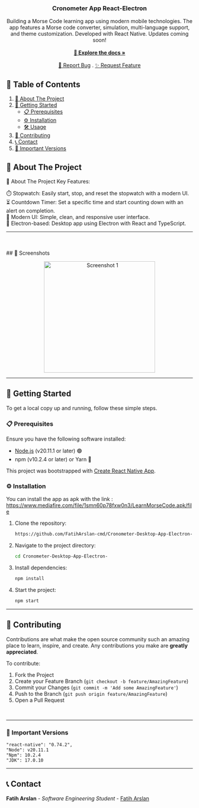 <p align="center">
  <h3 align="center">Cronometer App React-Electron</h3>
  <p align="center">
  Building a Morse Code learning app using modern mobile technologies. The app features a Morse code converter, simulation, multi-language support, and theme customization. Developed with React Native. Updates coming soon!    <br/><br/>
    <a href="https://github.com/FatihArslan-cmd/CashRegisterApp"><strong>🌟 Explore the docs »</strong></a>
    <br/><br/>
    <a href="https://github.com/FatihArslan-cmd/CashRegisterApp/issues">🐛 Report Bug</a>
    .
    <a href="https://github.com/FatihArslan-cmd/CashRegisterApp/issues">✨ Request Feature</a>
  </p>
</p>

## 📖 Table of Contents

1. [📘 About The Project](#about-the-project)
2. [🚀 Getting Started](#getting-started)
    - [📋 Prerequisites](#prerequisites)
    - [⚙️ Installation](#installation)
    - [🛠️ Usage](#usage)
3. [🤝 Contributing](#contributing)
4. [📞 Contact](#contact)
5. [📌 Important Versions](#important-versions)

## <a id="about-the-project"></a>📘 About The Project


<a id="about-the-project"></a>📘 About The Project
Key Features:<br/>

⏱️ Stopwatch: Easily start, stop, and reset the stopwatch with a modern UI.<br/>
⏳ Countdown Timer: Set a specific time and start counting down with an alert on completion.<br/>
🎨 Modern UI: Simple, clean, and responsive user interface.<br/>
🔄 Electron-based: Desktop app using Electron with React and TypeScript.<br/>
<hr>

<br/>
<br/>
## <a id="screenshots"></a>📸 Screenshots
<p align="center"> 
<img src="https://github.com/user-attachments/assets/cf46ad49-f301-478f-981c-f93f4f034f35" width="300" alt="Screenshot 1"/>
<hr>


## <a id="getting-started"></a>🚀 Getting Started

To get a local copy up and running, follow these simple steps.

### <a id="prerequisites"></a>📋 Prerequisites

Ensure you have the following software installed:
- [Node.js](https://nodejs.org/) (v20.11.1 or later) 🟢
- npm (v10.2.4 or later) or Yarn 🧶

This project was bootstrapped with [Create React Native App](https://github.com/expo/create-react-native-app?tab=readme-ov-file).

### <a id="installation"></a>⚙️ Installation

You can install the app as apk with the link : https://www.mediafire.com/file/1smn60p78fxw0n3/LearnMorseCode.apk/file

1. Clone the repository:
    ```bash
    https://github.com/FatihArslan-cmd/Cronometer-Desktop-App-Electron-.git
    ```
2. Navigate to the project directory:
    ```bash
    cd Cronometer-Desktop-App-Electron-
    ```
3. Install dependencies:
    ```bash
    npm install
    ```
4. Start the project:
    ```bash
    npm start
    ```



<hr>


## <a id="contributing"></a>🤝 Contributing

Contributions are what make the open source community such an amazing place to learn, inspire, and create. Any contributions you make are **greatly appreciated**.

To contribute:

1. Fork the Project
2. Create your Feature Branch (`git checkout -b feature/AmazingFeature`)
3. Commit your Changes (`git commit -m 'Add some AmazingFeature'`)
4. Push to the Branch (`git push origin feature/AmazingFeature`)
5. Open a Pull Request
<br/>

<hr>


### <a id="important-versions"></a>📌 Important Versions
    "react-native": "0.74.2",
    "Node": v20.11.1
    "Npm": 10.2.4
    "JDK": 17.0.10
<hr>


## <a id="contact"></a>📞 Contact

**Fatih Arslan** - *Software Engineering Student* - [Fatih Arslan](https://github.com/FatihArslan-cmd)

